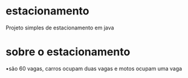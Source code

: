 # estacionamento
Projeto simples de estacionamento em java

# sobre o estacionamento
•são 60 vagas, carros ocupam duas vagas e motos ocupam uma vaga
